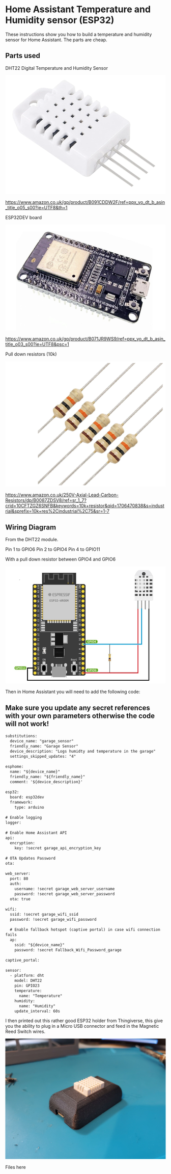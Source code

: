 # Home Assistant Temperature and Humidity sensor (ESP32)

These instructions show you how to build a temperature and humidity sensor for Home Assistant.
The parts are cheap.


## Parts used

DHT22 Digital Temperature and Humidity Sensor

![DHT22](DHT22.png)

https://www.amazon.co.uk/gp/product/B091CDDW2F/ref=ppx_yo_dt_b_asin_title_o05_s00?ie=UTF8&th=1

ESP32DEV board

![ESP32DEV](ESP32DEV.png)

https://www.amazon.co.uk/gp/product/B071JR9WS9/ref=ppx_yo_dt_b_asin_title_o03_s00?ie=UTF8&psc=1

Pull down resistors (10k)

![10K Resistors](<10K Resistors.png>)

https://www.amazon.co.uk/250V-Axial-Lead-Carbon-Resistors/dp/B0087ZDSV8/ref=sr_1_7?crid=10CFTZGZ6SNFB&keywords=10k+resistor&qid=1706470838&s=industrial&sprefix=10k+res%2Cindustrial%2C75&sr=1-7

## Wiring Diagram

From the DHT22 module. 

Pin 1 to GPIO6
Pin 2 to GPIO4
Pin 4 to GPIO11

With a pull down resistor between GPIO4 and GPIO6

![Wiring](Wiring.jpg)

Then in Home Assistant you will need to add the following code: 

## Make sure you update any secret references with your own parameters otherwise the code will not work!

```
substitutions:
  device_name: "garage_sensor"
  friendly_name: "Garage Sensor"
  device_description: "Logs humidty and temperature in the garage"
  settings_skipped_updates: "4"

esphome:
  name: "${device_name}"
  friendly_name: "${friendly_name}"
  comment: '${device_description}'

esp32:
  board: esp32dev
  framework:
    type: arduino

# Enable logging
logger:

# Enable Home Assistant API
api:
  encryption:
    key: !secret garage_api_encryption_key

# OTA Updates Password 
ota:

web_server:
  port: 80
  auth:
    username: !secret garage_web_server_username
    password: !secret garage_web_server_password
  ota: true

wifi:
  ssid: !secret garage_wifi_ssid
  password: !secret garage_wifi_password

  # Enable fallback hotspot (captive portal) in case wifi connection fails
  ap:
    ssid: "${device_name}"
    password: !secret Fallback_Wifi_Password_garage

captive_portal:

sensor:
  - platform: dht
    model: DHT22
    pin: GPIO23
    temperature:
      name: "Temperature"
    humidity:
      name: "Humidity"
    update_interval: 60s

```


I then printed out this rather good ESP32 holder from Thingiverse, this give you the ability to plug in a Micro USB connector and feed in the Magnetic Reed Switch wires.

![DHT22 Box Vented](<DHT22 3D.jpg>)

Files here

